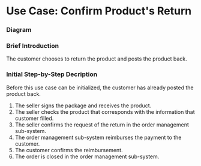 # Use Case: Confirm Product's Return


### Diagram


### Brief Introduction

The customer chooses to return the product and posts the product back.


### Initial Step-by-Step Decription

Before this use case can be initialized, the customer has already posted the product back.

1. The seller signs the package and receives the product. 
2. The seller checks the product that corresponds with the information that customer filled. 
3. The seller confirms the request of the return in the order management sub-system. 
4. The order management sub-system reimburses the payment to the customer. 
5. The customer confirms the reimbursement. 
6. The order is closed in the order management sub-system.

